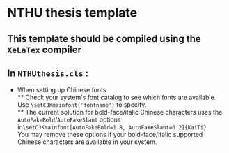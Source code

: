 # NTHU thesis template  
## This template should be compiled using the `XeLaTex` compiler
## In `NTHUthesis.cls` :  
* When setting up Chinese fonts  
** Check your system's font catalog to see which fonts are available.  
Use `\setCJKmainfont{'fontname'}` to specify.  
** The current solution for bold-face/italic Chinese characters uses the `AutoFakeBold`/`AutoFakeSlant` options  in`\setCJKmainfont[AutoFakeBold=1.8, AutoFakeSlant=0.2]{KaiTi}`  
You may remove these options if your bold-face/italic supported Chinese characters are available in your system.  
